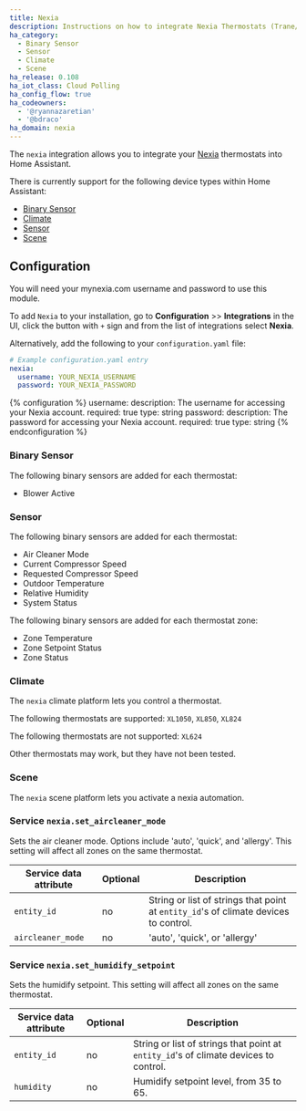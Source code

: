```yaml
---
title: Nexia
description: Instructions on how to integrate Nexia Thermostats (Trane/American Standard) into Home Assistant.
ha_category:
  - Binary Sensor
  - Sensor
  - Climate
  - Scene
ha_release: 0.108
ha_iot_class: Cloud Polling
ha_config_flow: true
ha_codeowners:
  - '@ryannazaretian'
  - '@bdraco'
ha_domain: nexia
---
```


The `nexia` integration allows you to integrate your [Nexia](https://mynexia.com/) thermostats into Home Assistant.

There is currently support for the following device types within Home Assistant:

- [Binary Sensor](#binary-sensor)
- [Climate](#climate)
- [Sensor](#sensor)
- [Scene](#scene)

## Configuration

You will need your mynexia.com username and password to use this module.

To add `Nexia` to your installation, go to **Configuration** >> **Integrations** in the UI, click the button with `+` sign and from the list of integrations select **Nexia**.

Alternatively, add the following to your `configuration.yaml` file:

```yaml
# Example configuration.yaml entry
nexia:
  username: YOUR_NEXIA_USERNAME
  password: YOUR_NEXIA_PASSWORD
```

{% configuration %}
username:
  description: The username for accessing your Nexia account.
  required: true
  type: string
password:
  description: The password for accessing your Nexia account.
  required: true
  type: string
{% endconfiguration %}

### Binary Sensor

The following binary sensors are added for each thermostat:

- Blower Active

### Sensor

The following binary sensors are added for each thermostat:

- Air Cleaner Mode
- Current Compressor Speed
- Requested Compressor Speed
- Outdoor Temperature
- Relative Humidity
- System Status

The following binary sensors are added for each thermostat zone:

- Zone Temperature
- Zone Setpoint Status
- Zone Status

### Climate

The `nexia` climate platform lets you control a thermostat.

The following thermostats are supported: `XL1050`, `XL850`, `XL824`

The following thermostats are not supported: `XL624`

Other thermostats may work, but they have not been tested.

### Scene

The `nexia` scene platform lets you activate a nexia automation.

### Service `nexia.set_aircleaner_mode`

Sets the air cleaner mode. Options include 'auto', 'quick', and 
'allergy'. This setting will affect all zones on the same thermostat.

| Service data attribute | Optional | Description |
| ---------------------- | -------- | ----------- |
| `entity_id` | no | String or list of strings that point at `entity_id`'s of climate devices to control.
| `aircleaner_mode` | no | 'auto', 'quick', or 'allergy'

### Service `nexia.set_humidify_setpoint`

Sets the humidify setpoint. This setting will affect all zones on the same thermostat.

| Service data attribute | Optional | Description |
| ---------------------- | -------- | ----------- |
| `entity_id` | no | String or list of strings that point at `entity_id`'s of climate devices to control.
| `humidity` | no | Humidify setpoint level, from 35 to 65.
